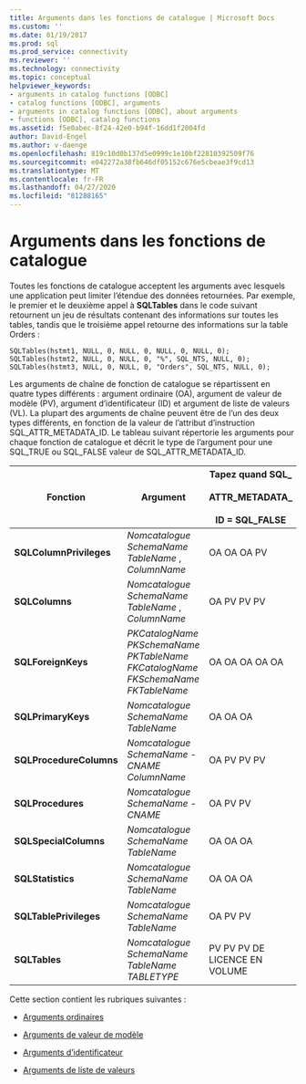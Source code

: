 ```yaml
---
title: Arguments dans les fonctions de catalogue | Microsoft Docs
ms.custom: ''
ms.date: 01/19/2017
ms.prod: sql
ms.prod_service: connectivity
ms.reviewer: ''
ms.technology: connectivity
ms.topic: conceptual
helpviewer_keywords:
- arguments in catalog functions [ODBC]
- catalog functions [ODBC], arguments
- arguments in catalog functions [ODBC], about arguments
- functions [ODBC], catalog functions
ms.assetid: f5e0abec-8f24-42e0-b94f-16dd1f2004fd
author: David-Engel
ms.author: v-daenge
ms.openlocfilehash: 819c10d0b137d5e0999c1e10bf22810392509f76
ms.sourcegitcommit: e042272a38fb646df05152c676e5cbeae3f9cd13
ms.translationtype: MT
ms.contentlocale: fr-FR
ms.lasthandoff: 04/27/2020
ms.locfileid: "81288165"
---
```

# <a name="arguments-in-catalog-functions"></a>Arguments dans les fonctions de catalogue
Toutes les fonctions de catalogue acceptent les arguments avec lesquels une application peut limiter l’étendue des données retournées. Par exemple, le premier et le deuxième appel à **SQLTables** dans le code suivant retournent un jeu de résultats contenant des informations sur toutes les tables, tandis que le troisième appel retourne des informations sur la table Orders :  
  
```  
SQLTables(hstmt1, NULL, 0, NULL, 0, NULL, 0, NULL, 0);  
SQLTables(hstmt2, NULL, 0, NULL, 0, "%", SQL_NTS, NULL, 0);  
SQLTables(hstmt3, NULL, 0, NULL, 0, "Orders", SQL_NTS, NULL, 0);  
```  
  
 Les arguments de chaîne de fonction de catalogue se répartissent en quatre types différents : argument ordinaire (OA), argument de valeur de modèle (PV), argument d’identificateur (ID) et argument de liste de valeurs (VL). La plupart des arguments de chaîne peuvent être de l’un des deux types différents, en fonction de la valeur de l’attribut d’instruction SQL_ATTR_METADATA_ID. Le tableau suivant répertorie les arguments pour chaque fonction de catalogue et décrit le type de l’argument pour une SQL_TRUE ou SQL_FALSE valeur de SQL_ATTR_METADATA_ID.  
  
|Fonction|Argument|Tapez quand SQL_<br /><br /> ATTR_METADATA_<br /><br /> ID = SQL_FALSE|Tapez quand SQL_<br /><br /> ATTR_METADATA_<br /><br /> ID = SQL_TRUE|  
|--------------|--------------|---------------------------------------------------------------|--------------------------------------------------------------|  
|**SQLColumnPrivileges**|*Nomcatalogue* *SchemaName* *TableName* , *ColumnName*|OA OA OA PV|ID ID ID|  
|**SQLColumns**|*Nomcatalogue* *SchemaName* *TableName* , *ColumnName*|OA PV PV PV|ID ID ID|  
|**SQLForeignKeys**|*PKCatalogName* *PKSchemaName* *PKTableName* *FKCatalogName* *FKSchemaName* *FKTableName*|OA OA OA OA OA|ID ID ID ID ID|  
|**SQLPrimaryKeys**|*Nomcatalogue* *SchemaName* *TableName*|OA OA OA|ID ID ID|  
|**SQLProcedureColumns**|*Nomcatalogue* *SchemaName* - *CNAME* *ColumnName*|OA PV PV PV|ID ID ID|  
|**SQLProcedures**|*Nomcatalogue* *SchemaName* - *CNAME*|OA PV PV|ID ID ID|  
|**SQLSpecialColumns**|*Nomcatalogue* *SchemaName* *TableName*|OA OA OA|ID ID ID|  
|**SQLStatistics**|*Nomcatalogue* *SchemaName* *TableName*|OA OA OA|ID ID ID|  
|**SQLTablePrivileges**|*Nomcatalogue* *SchemaName* *TableName*|OA PV PV|ID ID ID|  
|**SQLTables**|*Nomcatalogue* *SchemaName* *TableName* *TABLETYPE*|PV PV PV DE LICENCE EN VOLUME|ID ID VL|  
  
 Cette section contient les rubriques suivantes :  
  
-   [Arguments ordinaires](../../../odbc/reference/develop-app/ordinary-arguments.md)  
  
-   [Arguments de valeur de modèle](../../../odbc/reference/develop-app/pattern-value-arguments.md)  
  
-   [Arguments d’identificateur](../../../odbc/reference/develop-app/identifier-arguments.md)  
  
-   [Arguments de liste de valeurs](../../../odbc/reference/develop-app/value-list-arguments.md)
